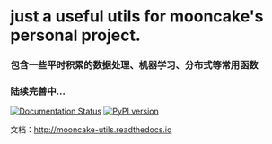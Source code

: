 # just a useful utils for mooncake's personal project.

### 包含一些平时积累的数据处理、机器学习、分布式等常用函数
### 陆续完善中...

[![Documentation Status](https://readthedocs.org/projects/mooncake-utils/badge/?version=latest)](http://mooncake-utils.readthedocs.io/en/latest/?badge=latest)  [![PyPI version](https://badge.fury.io/py/mooncake_utils.svg)](https://badge.fury.io/py/mooncake_utils)

文档：http://mooncake-utils.readthedocs.io
